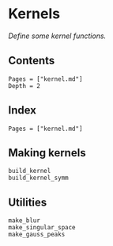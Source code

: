 # Kernels

*Define some kernel functions.*

## Contents

```@contents
Pages = ["kernel.md"]
Depth = 2
```

## Index

```@index
Pages = ["kernel.md"]
```

## Making kernels

```@docs
build_kernel
build_kernel_symm
```

## Utilities

```@docs
make_blur
make_singular_space
make_gauss_peaks
```
